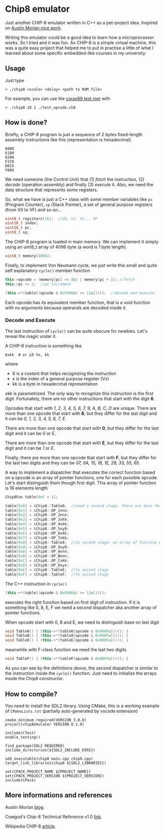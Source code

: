 # Chip8 emulator

Just another CHIP-8 emulator written in C++ as a pet-project idea.
Inspired on [Austin Morlan nice work](https://austinmorlan.com/posts/chip8_emulator/).

Writing this emulator could be a good idea to learn how a microprocessor works. So I tried and it was fun.
As CHIP-8 is a simple virtual machine, this was a quite easy project that helped me to put in practise a little of what I learned about some specific embedded-like courses in my university.

## Usage
Just type
```
> ./chip8 <scale> <delay> <path to ROM file>
```

For example, you can use the [corax89 test rom](https://github.com/corax89/chip8-test-rom) with
```
> ./chip8 10 1 ./test_opcode.ch8
```

## How is done?
Briefly, a CHIP-8 program is just a sequence of 2 bytes fixed-length assembly instructions like this (representation is hexadecimal)
```
6000
6100
620A
F229
D015
F000
```
We need someone (the Control Unit) that (1) _fetch_ the instruction, (2) _decode_ (operation assembly) and finally (3) _execute_ it.
Also, we need the data structure that represents some registers. 

So, what we have is just a C++ class with some member variables like `pc` (Program Counter), `sp` (Stack Pointer), a set of general purpose registers (from V0 to VF) and so on...
```c++
uint8_t registers[16];  //V0, V1, V2... VF
uint16_t index;
uint16_t pc;
uint8_t sp;
```

The CHIP-8 program is loaded in main memory. We can implement it simply using an uint8_t array of 4096 byte (a word is 1 byte length).
```c++
uint8_t memory[4096];
```

Finally, to implement Von Neumann cycle, we just write this small and quite self explanatory `cycle()` member function 
```c++
this->opcode = (memory[pc] << 8u) | memory[pc + 1]; //fetch
this->pc += 2;  //pc increment

(this->*(table[(opcode & 0xF000u) >> 12u]))();  //decode and execute
```
Each opcode has its equivalent member function, that is a void function with no arguments because operands are decoded inside it. 

### Decode and Execute
The last instruction of `cycle()` can be quite obscure for newbies. Let's reveal the magic under it.

A CHIP-8 instruction is something like
```
6xkk  # or LD Vx, kk
```
where
- 6 is a costant that helps recognizing the instruction
- x is the index of a general purpose register (Vx)
- kk is a byte in hexadecimal representation

_xkk_ is parametrized. The only way to recognize this instruction is the first digit. Fortunately, there are no other instructions that start with the digit **6**.

Opcodes that start with *1, 2, 3, 4, 5, 6, 7, 9, A, B, C, D* are unique.
There are more than one opcode that start with **8**, but they differ for the last digit and it can be *0, 1, 2, 3, 4, 5, 6, 7, E*.

There are more than one opcode that start with **0**, but they differ for the last digit and it can be *0* or *E*.

There are more than one opcode that start with **E**, but they differ for the last digit and it can be *1* or *E*.

Finally, there are more than one opcode that start with **F**, but they differ for the last two digits and they can be *07, 0A, 15, 18, 1E, 29, 33, 55, 65*.

A way to implement a dispatcher that executes the correct function based on a opcode is an array of pointer functions, one for each possible opcode.
Let's start distinguish them though first digit. This array of pointer function is 16 elements length
```c++
Chip8Fun table[0xF + 1];

table[0x0] = &Chip8::Table0;  //need a second stage. There are more than one opcode that start with zero
table[0x1] = &Chip8::OP_1nnn;
table[0x2] = &Chip8::OP_2nnn;
table[0x3] = &Chip8::OP_3xkk;
table[0x4] = &Chip8::OP_4xkk;
table[0x5] = &Chip8::OP_5xy0;
table[0x6] = &Chip8::OP_6xkk;
table[0x7] = &Chip8::OP_7xkk;
table[0x8] = &Chip8::Table8;  //to second stage: an array of function pointer for opcode that start with 8
table[0x9] = &Chip8::OP_9xy0;
table[0xA] = &Chip8::OP_Annn;
table[0xB] = &Chip8::OP_Bnnn;
table[0xC] = &Chip8::OP_Cxkk;
table[0xD] = &Chip8::OP_Dxyn;
table[0xE] = &Chip8::TableE;  //to second stage
table[0xF] = &Chip8::TableF;  //to second stage
```

The C++ instruction in `cycle()`
```c++
(this->*(table[(opcode & 0xF000u) >> 12u]))();
```
executes the right function based on first digit of instruction. If it is something like 0, 8, E, F we need a second dispatcher aka another array of pointer functions.

When opcode start with 0, 8 and E, we need to distinguish base on last digit
```c++
void Table0() { (this->*(table0[opcode & 0x000Fu]))(); }
void Table8() { (this->*(table8[opcode & 0x000Fu]))(); }
void TableE() { (this->*(tableE[opcode & 0x000Fu]))(); }
```

meanwhile with F-class function we need the last two digits
```c++
void TableF() { (this->*(tableF[opcode & 0x00FFu]))(); }
```

As you can see by the definitions above, the second dispatcher is similar to the instruction inside the `cycle()` function. Just need to initialize the arrays inside the Chip8 constructor.

## How to compile?
You need to install the SDL2 library.
Using CMake, this is a working example of `CMakeLists.txt` (partially auto-generated by vscode extension)
```
cmake_minimum_required(VERSION 3.0.0)
project(chip8emulator VERSION 0.1.0)

include(CTest)
enable_testing()

find_package(SDL2 REQUIRED)
include_directories(${SDL2_INCLUDE_DIRS})

add_executable(chip8 main.cpp chip8.cpp)
target_link_libraries(chip8 ${SDL2_LIBRARIES})

set(CPACK_PROJECT_NAME ${PROJECT_NAME})
set(CPACK_PROJECT_VERSION ${PROJECT_VERSION})
include(CPack)
```

## More informations and references
Austin Morlan [blog](https://austinmorlan.com/posts/chip8_emulator/).

Cowgod's Chip-8 Technical Reference v1.0 [link](http://devernay.free.fr/hacks/chip8/C8TECH10.HTM).

Wikipedia CHIP-8 [article](https://en.wikipedia.org/wiki/CHIP-8).